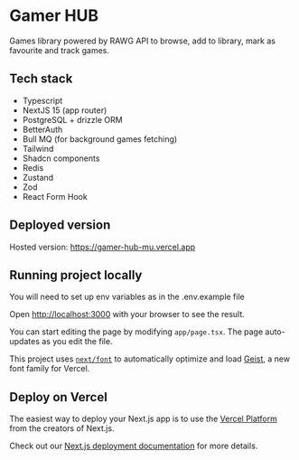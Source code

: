 # Gamer HUB

Games library powered by RAWG API to browse, add to library, mark as favourite and track games.

## Tech stack

- Typescript
- NextJS 15 (app router)
- PostgreSQL + drizzle ORM
- BetterAuth
- Bull MQ (for background games fetching)
- Tailwind
- Shadcn components
- Redis
- Zustand
- Zod
- React Form Hook

## Deployed version

Hosted version: https://gamer-hub-mu.vercel.app

## Running project locally

You will need to set up env variables as in the .env.example file

Open [http://localhost:3000](http://localhost:3000) with your browser to see the result.

You can start editing the page by modifying `app/page.tsx`. The page auto-updates as you edit the file.

This project uses [`next/font`](https://nextjs.org/docs/app/building-your-application/optimizing/fonts) to automatically optimize and load [Geist](https://vercel.com/font), a new font family for Vercel.

## Deploy on Vercel

The easiest way to deploy your Next.js app is to use the [Vercel Platform](https://vercel.com/new?utm_medium=default-template&filter=next.js&utm_source=create-next-app&utm_campaign=create-next-app-readme) from the creators of Next.js.

Check out our [Next.js deployment documentation](https://nextjs.org/docs/app/building-your-application/deploying) for more details.
